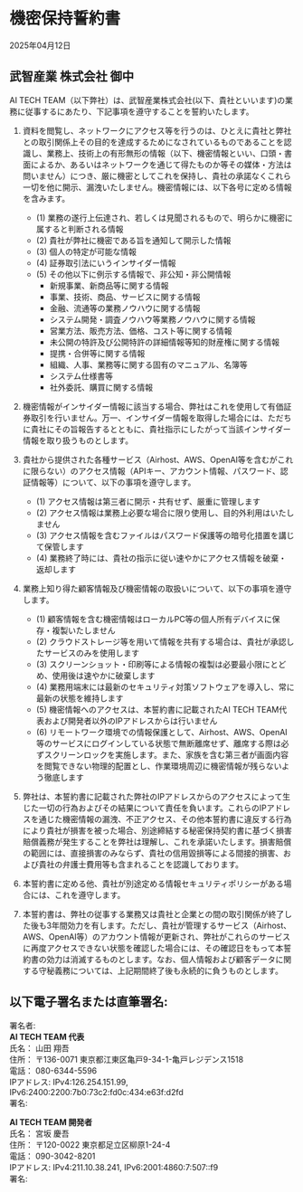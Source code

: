 # 機密保持誓約書

2025年04月12日

## 武智産業 株式会社 御中

AI TECH TEAM（以下弊社）は、武智産業株式会社(以下、貴社といいます)の業務に従事するにあたり、下記事項を遵守することを誓約いたします。

1. 資料を閲覧し、ネットワークにアクセス等を行うのは、ひとえに貴社と弊社との取引関係上その目的を達成するためになされているものであることを認識し、業務上、技術上の有形無形の情報（以下、機密情報といい、口頭・書面によるか、あるいはネットワークを通じて得たものか等その媒体・方法は問いません）につき、厳に機密としてこれを保持し、貴社の承諾なくこれら一切を他に開示、漏洩いたしません。機密情報には、以下各号に定める情報を含みます。
   - (1) 業務の遂行上伝達され、若しくは見聞されるもので、明らかに機密に属すると判断される情報
   - (2) 貴社が弊社に機密である旨を通知して開示した情報
   - (3) 個人の特定が可能な情報
   - (4) 証券取引法にいうインサイダー情報
   - (5) その他以下に例示する情報で、非公知・非公開情報
     - 新規事業、新商品等に関する情報
     - 事業、技術、商品、サービスに関する情報
     - 金融、流通等の業務ノウハウに関する情報
     - システム開発・調査ノウハウ等業務ノウハウに関する情報
     - 営業方法、販売方法、価格、コスト等に関する情報
     - 未公開の特許及び公開特許の詳細情報等知的財産権に関する情報
     - 提携・合併等に関する情報
     - 組織、人事、業務等に関する固有のマニュアル、名簿等
     - システム仕様書等
     - 社外委託、購買に関する情報

2. 機密情報がインサイダー情報に該当する場合、弊社はこれを使用して有価証券取引を行いません。万一、インサイダー情報を取得した場合には、ただちに貴社にその旨報告するとともに、貴社指示にしたがって当該インサイダー情報を取り扱うものとします。

3. 貴社から提供された各種サービス（Airhost、AWS、OpenAI等を含むがこれに限らない）のアクセス情報（APIキー、アカウント情報、パスワード、認証情報等）について、以下の事項を遵守します。
   - (1) アクセス情報は第三者に開示・共有せず、厳重に管理します
   - (2) アクセス情報は業務上必要な場合に限り使用し、目的外利用はいたしません
   - (3) アクセス情報を含むファイルはパスワード保護等の暗号化措置を講じて保管します
   - (4) 業務終了時には、貴社の指示に従い速やかにアクセス情報を破棄・返却します

4. 業務上知り得た顧客情報及び機密情報の取扱いについて、以下の事項を遵守します。
   - (1) 顧客情報を含む機密情報はローカルPC等の個人所有デバイスに保存・複製いたしません
   - (2) クラウドストレージ等を用いて情報を共有する場合は、貴社が承認したサービスのみを使用します
   - (3) スクリーンショット・印刷等による情報の複製は必要最小限にとどめ、使用後は速やかに破棄します
   - (4) 業務用端末には最新のセキュリティ対策ソフトウェアを導入し、常に最新の状態を維持します
   - (5) 機密情報へのアクセスは、本誓約書に記載されたAI TECH TEAM代表および開発者以外のIPアドレスからは行いません
   - (6) リモートワーク環境での情報保護として、Airhost、AWS、OpenAI等のサービスにログインしている状態で無断離席せず、離席する際は必ずスクリーンロックを実施します。また、家族を含む第三者が画面内容を閲覧できない物理的配置とし、作業環境周辺に機密情報が残らないよう徹底します

5. 弊社は、本誓約書に記載された弊社のIPアドレスからのアクセスによって生じた一切の行為およびその結果について責任を負います。これらのIPアドレスを通じた機密情報の漏洩、不正アクセス、その他本誓約書に違反する行為により貴社が損害を被った場合、別途締結する秘密保持契約書に基づく損害賠償義務が発生することを弊社は理解し、これを承諾いたします。損害賠償の範囲には、直接損害のみならず、貴社の信用毀損等による間接的損害、および貴社の弁護士費用等も含まれることを認識しております。

6. 本誓約書に定める他、貴社が別途定める情報セキュリティポリシーがある場合には、これを遵守します。

7. 本誓約書は、弊社の従事する業務又は貴社と企業との間の取引関係が終了した後も3年間効力を有します。ただし、貴社が管理するサービス（Airhost、AWS、OpenAI等）のアカウント情報が更新され、弊社がこれらのサービスに再度アクセスできない状態を確認した場合には、その確認日をもって本誓約書の効力は消滅するものとします。なお、個人情報および顧客データに関する守秘義務については、上記期間終了後も永続的に負うものとします。

## 以下電子署名または直筆署名:
署名者:  
**AI TECH TEAM 代表**  
氏名： 山田 翔吾  
住所： 〒136-0071 東京都江東区亀戸9-34-1-亀戸レジデンス1518  
電話： 080-6344-5596  
IPアドレス: IPv4:126.254.151.99, IPv6:2400:2200:7b0:73c2:fd0c:434:e63f:d2fd  
署名: 

**AI TECH TEAM 開発者**  
氏名： 宮坂 慶吾  
住所： 〒120-0022 東京都足立区柳原1-24-4  
電話： 090-3042-8201  
IPアドレス: IPv4:211.10.38.241, IPv6:2001:4860:7:507::f9  
署名: 